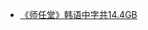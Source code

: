 * [《师任堂》韩语中字共14.4GB](http://op.sbb.zone:8889/index.php?share/folder&user=1&sid=dwz4rbFq)           
